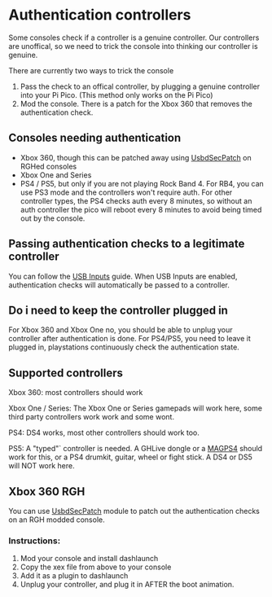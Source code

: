# Authentication controllers
Some consoles check if a controller is a genuine controller. Our controllers are unoffical, so we need to trick the console into thinking our controller is genuine.

There are currently two ways to trick the console
1. Pass the check to an offical controller, by plugging a genuine controller into your Pi Pico. (This method only works on the Pi Pico)
2. Mod the console. There is a patch for the Xbox 360 that removes the authentication check.

## Consoles needing authentication
- Xbox 360, though this can be patched away using [UsbdSecPatch](#usbdsecpatch) on RGHed consoles
- Xbox One and Series
- PS4 / PS5, but only if you are not playing Rock Band 4. For RB4, you can use PS3 mode and the controllers won't require auth. For other controller types, the PS4 checks auth every 8 minutes, so without an auth controller the pico will reboot every 8 minutes to avoid being timed out by the console.

## Passing authentication checks to a legitimate controller
You can follow the [USB Inputs](https://santroller.tangentmc.net/wiring_guides/usb.html) guide. When USB Inputs are enabled, authentication checks will automatically be passed to a controller.

## Do i need to keep the controller plugged in
For Xbox 360 and Xbox One no, you should be able to unplug your controller after authentication is done.
For PS4/PS5, you need to leave it plugged in, playstations continuously check the authentication state.

## Supported controllers
Xbox 360: most controllers should work

Xbox One / Series: The Xbox One or Series gamepads will work here, some third party controllers work work and some wont.

PS4: DS4 works, most other controllers should work too.

PS5: A "typed"` controller is needed. A GHLive dongle or a [MAGPS4](https://www.mayflash.com/product/MAGPS4.html) should work for this, or a PS4 drumkit, guitar, wheel or fight stick. A DS4 or DS5 will NOT work here.

## Xbox 360 RGH
You can use [UsbdSecPatch](https://github.com/InvoxiPlayGames/UsbdSecPatch/releases) module to patch out the authentication checks on an RGH modded console.

### Instructions:
1. Mod your console and install dashlaunch
2. Copy the xex file from above to your console
3. Add it as a plugin to dashlaunch
4. Unplug your controller, and plug it in AFTER the boot animation.
